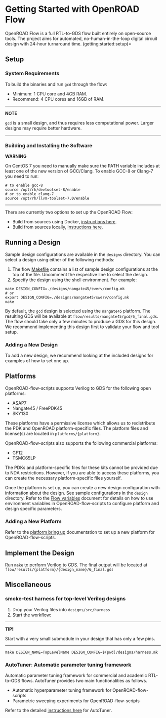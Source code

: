 # Getting Started with OpenROAD Flow

OpenROAD Flow is a full RTL-to-GDS flow built entirely on open-source tools.
The project aims for automated, no-human-in-the-loop digital circuit design
with 24-hour turnaround time.
(getting:started:setup)=
## Setup

### System Requirements

To build the binaries and run `gcd` through the flow:

- Minimum: 1 CPU core and 4GB RAM.
- Recommend: 4 CPU cores and 16GB of RAM.

---

**NOTE**

`gcd` is a small design, and thus requires less computational power.
Larger designs may require better hardware.

---

### Building and Installing the Software

**WARNING**

On CentOS 7 you need to manually make sure the PATH variable includes at
least one of the new version of GCC/Clang. To enable GCC-8 or Clang-7 you
need to run:

```shell
# to enable gcc-8
source /opt/rh/devtoolset-8/enable
# or to enable clang-7
source /opt/rh/llvm-toolset-7.0/enable
```

---

There are currently two options to set up the OpenROAD Flow:

- Build from sources using Docker, [instructions here](./BuildWithDocker.md).
- Build from sources locally, [instructions here](./BuildLocally.md).


## Running a Design

Sample design configurations are available in the `designs` directory.
You can select a design using either of the following methods:

1.  The flow
    [Makefile](https://github.com/The-OpenROAD-Project/OpenROAD-flow-scripts/blob/master/flow/Makefile)
    contains a list of sample design configurations at the top of the
    file. Uncomment the respective line to select the design.
2.  Specify the design using the shell environment. For example:

``` shell
make DESIGN_CONFIG=./designs/nangate45/swerv/config.mk
# or
export DESIGN_CONFIG=./designs/nangate45/swerv/config.mk
make
```

By default, the `gcd` design is selected using the
`nangate45` platform. The resulting GDS will be available at
`flow/results/nangate45/gcd/6_final.gds`. The flow should take only a few
minutes to produce a GDS for this design.  We recommend implementing this
design first to validate your flow and tool setup.

### Adding a New Design

To add a new design, we recommend looking at the included designs for
examples of how to set one up.

## Platforms

OpenROAD-flow-scripts supports Verilog to GDS for the following open platforms:

- ASAP7
- Nangate45 / FreePDK45
- SKY130

These platforms have a permissive license which allows us to
redistribute the PDK and OpenROAD platform-specific files. The platform
files and license(s) are located in `platforms/{platform}`.

OpenROAD-flow-scripts also supports the following commercial platforms:

- GF12
- TSMC65LP

The PDKs and platform-specific files for these kits cannot be provided
due to NDA restrictions. However, if you are able to access these
platforms, you can create the necessary platform-specific files
yourself.

Once the platform is set up, you can create a new design configuration with
information about the design. See sample configurations in the `design`
directory.
Refer to the [Flow variables](./FlowVariables.md) document for details on how to use 
environment variables in OpenROAD-flow-scripts to configure platform and design specific parameters. 

### Adding a New Platform

Refer to the [platform bring up](../contrib/PlatformBringUp.md) documentation
to set up a new platform for OpenROAD-flow-scripts.

## Implement the Design

Run `make` to perform Verilog to GDS. The final output will be located
at `flow/results/{platform}/{design_name}/6_final.gds`

## Miscellaneous

### smoke-test harness for top-level Verilog designs

1.  Drop your Verilog files into `designs/src/harness`
2.  Start the workflow:

---
**TIP!**

Start with a very small submodule in your design that has only a few pins.

---

``` shell
make DESIGN_NAME=TopLevelName DESIGN_CONFIG=$(pwd)/designs/harness.mk
```

### AutoTuner: Automatic parameter tuning framework
Automatic parameter tuning framework for commercial and academic RTL-to-GDS flows.
AutoTuner provides two main functionalities as follows.

- Automatic hyperparameter tuning framework for OpenROAD-flow-scripts 
- Parametric sweeping experiments for OpenROAD-flow-scripts 

Refer to the detailed [instructions here](./InstructionsForAutoTuner.md) for AutoTuner.
